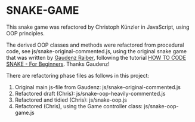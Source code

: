 # SNAKE-GAME
This snake game was refactored by Christoph Künzler in JavaScript, using OOP principles.

The derived OOP classes and methods were refactored from procedural code, 
see js/snake-original-commented.js, using the original snake game that was 
written by [Gaudenz Raiber](mailto:gaudenzraiber@yahoo.de), following the tutorial 
[HOW TO CODE SNAKE - For Beginners](https://www.youtube.com/watch?v=baBq5GAL0_U&t=479s). Thanks Gaudenz!

There are refactoring phase files as follows in this project:
1. Original main js-file from Gaudenz: js/snake-original-commented.js
2. Refactored draft (Chris): js/snake-oop-heavily-commented.js
3. Refactored and tidied (Chris): js/snake-oop.js
4. Refactored (Chris), using the Game controller class: js/snake-oop-game.js
